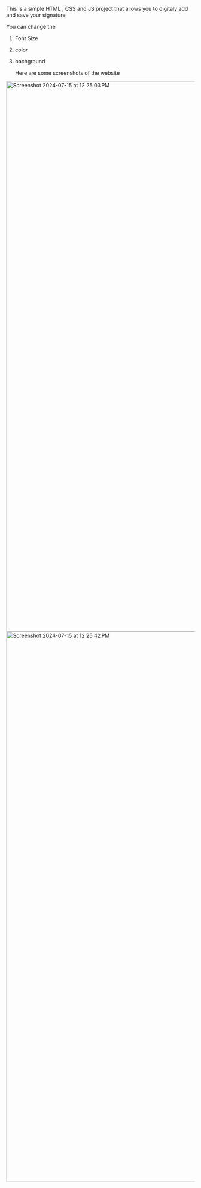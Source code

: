 This is a simple HTML , CSS and JS project that allows you to digitaly add and save your signature 

You can change the 
1) Font Size
2) color
3) bachground

   Here are some screenshots of the website


<img width="1470" alt="Screenshot 2024-07-15 at 12 25 03 PM" src="https://github.com/user-attachments/assets/c42b266c-5699-4c0b-9e19-149ea7c8cd9e">

<img width="1470" alt="Screenshot 2024-07-15 at 12 25 42 PM" src="https://github.com/user-attachments/assets/a58a0ade-39cd-4ec0-9cfa-f426a0f488dc">
